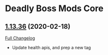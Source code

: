 # Deadly Boss Mods Core

## [1.13.36](https://github.com/DeadlyBossMods/DBM-Classic/tree/1.13.36) (2020-02-18)
[Full Changelog](https://github.com/DeadlyBossMods/DBM-Classic/compare/1.13.35...1.13.36)

- Update health apis, and prep a new tag  
